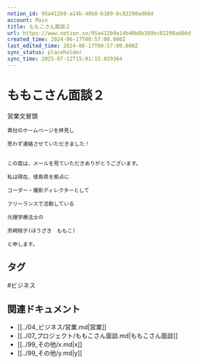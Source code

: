 ```yaml
---
notion_id: 95a412b9-a14b-40b8-b389-bc82298ad66d
account: Main
title: ももこさん面談２
url: https://www.notion.so/95a412b9a14b40b8b389bc82298ad66d
created_time: 2024-06-17T00:57:00.000Z
last_edited_time: 2024-06-17T00:57:00.000Z
sync_status: placeholder
sync_time: 2025-07-12T15:01:15.029364
---
```

# ももこさん面談２

営業文冒頭
```plain text
貴社のホームページを拝見し

思わず連絡させていただきました！


この度は、メールを見ていただきありがとうございます。

私は現在、徳島県を拠点に

コーダー・撮影ディレクターとして

フリーランスで活動している

元理学療法士の

芳崎桃子(ほうざき　ももこ)

と申します。
```

## タグ

#ビジネス 

## 関連ドキュメント

- [[../04_ビジネス/営業.md|営業]]
- [[../07_プロジェクト/ももこさん面談.md|ももこさん面談]]
- [[../99_その他/x.md|x]]
- [[../99_その他/y.md|y]]
